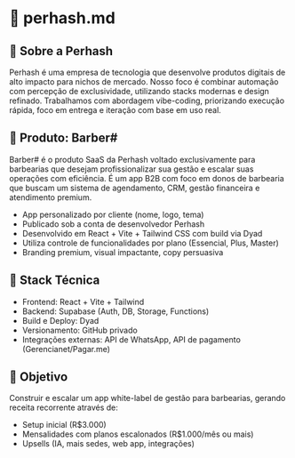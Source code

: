 
# 📘 perhash.md

## 🏢 Sobre a Perhash
Perhash é uma empresa de tecnologia que desenvolve produtos digitais de alto impacto para nichos de mercado. Nosso foco é combinar automação com percepção de exclusividade, utilizando stacks modernas e design refinado. Trabalhamos com abordagem vibe-coding, priorizando execução rápida, foco em entrega e iteração com base em uso real.

## 💈 Produto: Barber#
Barber# é o produto SaaS da Perhash voltado exclusivamente para barbearias que desejam profissionalizar sua gestão e escalar suas operações com eficiência. É um app B2B com foco em donos de barbearia que buscam um sistema de agendamento, CRM, gestão financeira e atendimento premium.

- App personalizado por cliente (nome, logo, tema)
- Publicado sob a conta de desenvolvedor Perhash
- Desenvolvido em React + Vite + Tailwind CSS com build via Dyad
- Utiliza controle de funcionalidades por plano (Essencial, Plus, Master)
- Branding premium, visual impactante, copy persuasiva

## 🧱 Stack Técnica
- Frontend: React + Vite + Tailwind
- Backend: Supabase (Auth, DB, Storage, Functions)
- Build e Deploy: Dyad
- Versionamento: GitHub privado
- Integrações externas: API de WhatsApp, API de pagamento (Gerencianet/Pagar.me)

## 🎯 Objetivo
Construir e escalar um app white-label de gestão para barbearias, gerando receita recorrente através de:
- Setup inicial (R$3.000)
- Mensalidades com planos escalonados (R$1.000/mês ou mais)
- Upsells (IA, mais sedes, web app, integrações)
